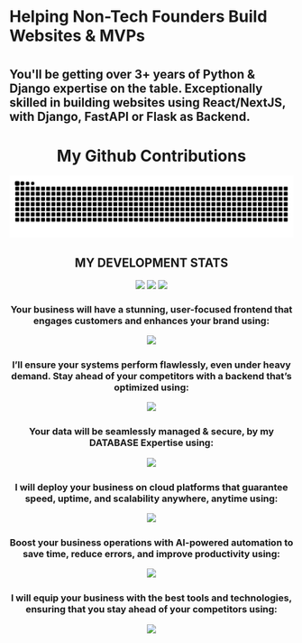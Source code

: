# Helping Non-Tech Founders Build Websites & MVPs <h1> 
## You'll be getting over 3+ years of Python & Django expertise on the table. Exceptionally skilled in building websites using React/NextJS, with Django, FastAPI or Flask as Backend.
#
<div align="center">
<h1>My Github Contributions</h1>
  <picture>
    <source media="(prefers-color-scheme: dark)" srcset="https://github.com/TalhaBruh/Github-ReadME/blob/output/github-contribution-grid-snake-dark.svg" />
    <source media="(prefers-color-scheme: light)" srcset="https://github.com/TalhaBruh/Github-ReadME/blob/output/github-contribution-grid-snake.svg" />
    <img alt="github-snake" src="https://github.com/TalhaBruh/Github-ReadME/blob/output/github-contribution-grid-snake.svg" />
  </picture></br>
</div>

<div align=center> 
  <h2>MY DEVELOPMENT STATS</h2>
  <img src="https://github-profile-summary-cards.vercel.app/api/cards/profile-details?username=TalhaBruh&theme=algolia">
  <img src="https://github-profile-summary-cards.vercel.app/api/cards/repos-per-language?username=TalhaBruh&theme=algolia">
  <img src="https://github-profile-summary-cards.vercel.app/api/cards/most-commit-language?username=TalhaBruh&theme=algolia">
</div>

<div align="center">
  <h3>Your business will have a stunning, user-focused frontend that engages customers and enhances your brand using:</h3>
  <img src="https://skillicons.dev/icons?i=typescript,nextjs,react,tailwind">

  <h3>I’ll ensure your systems perform flawlessly, even under heavy demand. Stay ahead of your competitors with a backend that’s optimized using:</h3>
  <img src="https://skillicons.dev/icons?i=python,django,nodejs,flask,fastapi">

  <h3>Your data will be seamlessly managed & secure, by my DATABASE Expertise using:</h3>
  <img src="https://skillicons.dev/icons?i=postgres,mongo,firebase,mysql,sqlite">

  <h3>I will deploy your business on cloud platforms that guarantee speed, uptime, and scalability anywhere, anytime using: </h3>
  <img src="https://skillicons.dev/icons?i=aws,azure,kubernetes,docker,vercel,netlify">

  <h3>Boost your business operations with AI-powered automation to save time, reduce errors, and improve productivity using:</h3>
  <img src="https://skillicons.dev/icons?i=pytorch,redux,tensorflow,selenium">

  <h3>I will equip your business with the best tools and technologies, ensuring that you stay ahead of your competitors using:</h3>
  <img src="https://skillicons.dev/icons?i=gitlab,vscode,visualstudio,linux,webflow">

</div>



